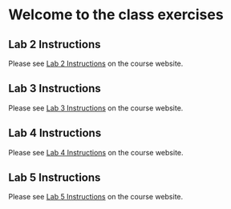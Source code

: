 # Welcome to the class exercises

## Lab 2 Instructions
Please see <a href="https://csci338.github.io/fall2024/assignments/lab02" target="_blank">Lab 2 Instructions</a> on the course website.

## Lab 3 Instructions
Please see <a href="https://csci338.github.io/fall2024/assignments/lab03" target="_blank">Lab 3 Instructions</a> on the course website.

## Lab 4 Instructions
Please see <a href="https://csci338.github.io/fall2024/assignments/lab04" target="_blank">Lab 4 Instructions</a> on the course website.

## Lab 5 Instructions
Please see <a href="https://csci338.github.io/fall2024/assignments/lab05" target="_blank">Lab 5 Instructions</a> on the course website.